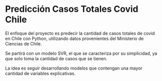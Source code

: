 # Predicción Casos Totales Covid Chile

El enfoque del proyecto es predecir la cantidad de casos totales de covid en Chile con Python, utilizando datos provenientes del Ministerio de Ciencias de Chile.

Se partirá con un modelo SVR, el que se caracteriza por su simplicidad, ya que solo toma la cantidad de casos que se tienen.

La idea es seguir desarrollando modelos que contengan una mayor cantidad de variables explicativas.

